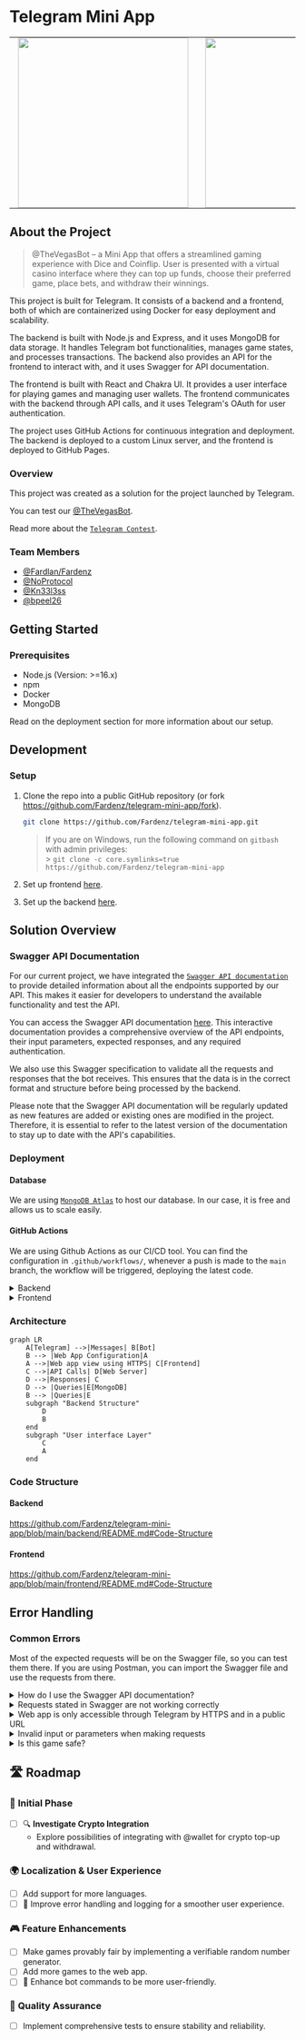 # Telegram Mini App

<table align="center">
  <tr>
    <td align="center" style="padding:0 15px">
      <img src="media/thevegasbot-light.gif" width="300">
    </td>
    <td align="center" style="padding:0 15px">
      <img src="media/thevegasbot-dark.gif" width="300">
    </td>
  </tr>
</table>

## About the Project

> @TheVegasBot – a Mini App that offers a streamlined gaming experience with Dice and Coinflip. User is presented with a virtual casino interface where they can top up funds, choose their preferred game, place bets, and withdraw their winnings.

This project is built for Telegram. It consists of a backend and a frontend, both of which are containerized using Docker for easy deployment and scalability.

The backend is built with Node.js and Express, and it uses MongoDB for data storage. It handles Telegram bot functionalities, manages game states, and processes transactions. The backend also provides an API for the frontend to interact with, and it uses Swagger for API documentation.

The frontend is built with React and Chakra UI. It provides a user interface for playing games and managing user wallets. The frontend communicates with the backend through API calls, and it uses Telegram's OAuth for user authentication.

The project uses GitHub Actions for continuous integration and deployment. The backend is deployed to a custom Linux server, and the frontend is deployed to GitHub Pages.

### Overview

This project was created as a solution for the project launched by Telegram. 

You can test our [@TheVegasBot](https://t.me/TheVegasBot).

Read more about the [`Telegram Contest`](https://t.me/contest/327).

### Team Members
- [@Fardlan/Fardenz](https://t.me/Fardlan)
- [@NoProtocol](https://t.me/6360734775)
- [@Kn33l3ss](https://t.me/Kn33l3ss)
- [@bpeel26](https://t.me/bpeel26)


## Getting Started

### Prerequisites

- Node.js (Version: >=16.x)
- npm
- Docker
- MongoDB

Read on the deployment section for more information about our setup.

## Development

### Setup 

1. Clone the repo into a public GitHub repository (or fork https://github.com/Fardenz/telegram-mini-app/fork).

    ```sh
   git clone https://github.com/Fardenz/telegram-mini-app.git
   ```
    
   > If you are on Windows, run the following command on `gitbash` with admin privileges: <br> > `git clone -c core.symlinks=true https://github.com/Fardenz/telegram-mini-app` <br>

2. Set up frontend [here](https://github.com/Fardenz/telegram-mini-app/blob/main/frontend/README.md).
   
4. Set up the backend [here](https://github.com/Fardenz/telegram-mini-app/blob/main/backend/README.md). 


## Solution Overview

### Swagger API Documentation 

For our current project, we have integrated the [`Swagger API documentation`](https://en.wikipedia.org/wiki/Swagger_(software)) to provide detailed information about all the endpoints supported by our API. This makes it easier for developers to understand the available functionality and test the API.

You can access the Swagger API documentation [here](https://13db-79-137-37-91.ngrok-free.app/api-documentation-ui/). This interactive documentation provides a comprehensive overview of the API endpoints, their input parameters, expected responses, and any required authentication.

We also use this Swagger specification to validate all the requests and responses that the bot receives. This ensures that the data is in the correct format and structure before being processed by the backend.

Please note that the Swagger API documentation will be regularly updated as new features are added or existing ones are modified in the project. Therefore, it is essential to refer to the latest version of the documentation to stay up to date with the API's capabilities.

### Deployment

#### Database

We are using [`MongoDB Atlas`](https://www.mongodb.com/atlas/database) to host our database. In our case, it is free and allows us to scale easily.

#### GitHub Actions

We are using Github Actions as our CI/CD tool. You can find the configuration in `.github/workflows/`, whenever a push is made to the `main` branch, the workflow will be triggered, deploying the latest code.

<details>
  
<summary>Backend</summary>
  
The backend is automatically deployed to a custom server owned by us running Linux. We use docker to package the code so it is easier to spin multiple copies, isolate instances, and deploy the minimum amount of code.

You can set your custom secrets in the repository settings and it will automatically deploy to your server. The secrets are:

```
SSH_HOST
SSH_PRIVATE_KEY
SSH_USERNAME
ENV_VARIABLES
```

You can find the configuration in `.github/workflows/staging-deployment-backend.yml`.

</details>

<details>
  
<summary>Frontend</summary>
  
We are using GitHub Pages to deploy the frontend, this allows us to have a public URL with HTTPS for the web app without having to pay for a server. The disadvantage is that you can only host static web pages. To deploy it automatically configure your GitHub pages in the repository settings and set the `ENV_VARIABLES_FRONTEND` secret.

You can find the configuration in `.github/workflows/staging-deployment-frontend.yml`.

</details>

### Architecture

```mermaid
graph LR
    A[Telegram] -->|Messages| B[Bot]
    B --> |Web App Configuration|A
    A -->|Web app view using HTTPS| C[Frontend]
    C -->|API Calls| D[Web Server]
    D -->|Responses| C
    D --> |Queries|E[MongoDB]
    B --> |Queries|E
    subgraph "Backend Structure"
        D
        B
    end
    subgraph "User interface Layer"
        C
        A
    end
```

### Code Structure

#### Backend

https://github.com/Fardenz/telegram-mini-app/blob/main/backend/README.md#Code-Structure
      
#### Frontend

https://github.com/Fardenz/telegram-mini-app/blob/main/frontend/README.md#Code-Structure

## Error Handling

### Common Errors

Most of the expected requests will be on the Swagger file, so you can test them there. If you are using Postman, you can import the Swagger file and use the requests from there.

<details>
  
<summary>How do I use the Swagger API documentation?</summary>
  
The Swagger API documentation provides a comprehensive overview of the API endpoints, their input parameters, expected responses, and any required authentication. You can access the Swagger API documentation by navigating to the /api-documentation-ui/ endpoint of the backend server. You can use this documentation to understand how to interact with the API and to test the API endpoints.
</details>

<details>
  
<summary>Requests stated in Swagger are not working correctly</summary>
  
Ensure that you have the correct URL in the `.env` file. The URL should be the same as the one you used to expose your backend to the internet. Also make sure that the protocol is the correct one, so `http` for local.

</details>

<details>
  
<summary>Web app is only accessible through Telegram by HTTPS and in a public URL </summary>
  
You will have to use a service like ngrok or local tunnel to expose your local web app to the internet. Then, you will have to change the `TELEGRAM_FRONTEND` variable in the `.env` file to the URL provided by the service. Make sure that the protocol is the correct one, so `https` for ngrok.
</details>

<details>
  
<summary>Invalid input or parameters when making requests</summary>
  
If you encounter errors related to invalid input or parameters when making requests, consider the following troubleshooting steps:
- Check the error returned by the backend, it is usually explicitly telling you what is wrong.
- Double-check the format and structure of the data being sent with each request. 
- Ensure that it matches the expected format specified by the API endpoints.
- Verify that you are providing all the required parameters for each request. 
- Check the API documentation or Swagger file to ensure that you are including all the necessary parameters.
- Validate the user input on the client side before making the request to prevent invalid data from being sent.

</details>

<details>
  
<summary>Is this game safe?</summary>
  
This game is totally safe, @Fardenz one of our creators [investigated in depth](https://javascript.plainenglish.io/generating-a-secure-safe-and-truly-random-number-in-node-js-e943224cbe30) how to generate cryptographically secure random numbers and this work applies the results from that investigation. We also made sure that the money handling is safe and there is no risk of running into race conditions.

One of the future improvements we are planning for the future is implementing a [provably fair](https://provablyfair.org/) feature, so you can verify that the results have not been tampered with in favor of the casino.

</details>

## 🛣️ Roadmap

### 🚀 **Initial Phase**
- [ ] 🔍 **Investigate Crypto Integration**
  - Explore possibilities of integrating with @wallet for crypto top-up and withdrawal.

### 🌍 **Localization & User Experience**
- [ ] Add support for more languages.
- [ ] 🔧 Improve error handling and logging for a smoother user experience.

### 🎮 **Feature Enhancements**
- [ ] Make games provably fair by implementing a verifiable random number generator.
- [ ] Add more games to the web app.
- [ ] 🤖 Enhance bot commands to be more user-friendly.

### 🧪 **Quality Assurance**
- [ ] Implement comprehensive tests to ensure stability and reliability.



